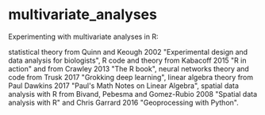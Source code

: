# multivariate_analyses
Experimenting with multivariate analyses in R:

statistical theory from Quinn and Keough 2002 "Experimental design and data analysis for biologists", 
R code and theory from Kabacoff 2015 "R in action" and from Crawley 2013 "The R book", 
neural networks theory and code from Trusk 2017 "Grokking deep learning",
linear algebra theory from Paul Dawkins 2017 "Paul's Math Notes on Linear Algebra", 
spatial data analysis with R from Bivand, Pebesma and Gomez-Rubio 2008 "Spatial data analysis with R" and Chris Garrard 2016 "Geoprocessing with Python".

